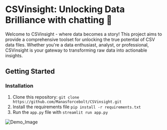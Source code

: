 # CSVinsight: Unlocking Data Brilliance with chatting 🌟

Welcome to CSVinsight - where data becomes a story! This project aims to provide a comprehensive toolset for unlocking the true potential of CSV data files. Whether you're a data enthusiast, analyst, or professional, CSVinsight is your gateway to transforming raw data into actionable insights.

## Getting Started 

### Installation 
1. Clone this repository:
`git clone https://github.com/Manasforcebolt/CSVinsight.git`
2. Install the requirements file
`pip install -r requirements.txt`
3. Run the `app.py` file with
`streamlit run app.py`


![Demo_Image]([https://drive.google.com/file/d/1mtlW-qY8rjjzAeN87G2z7GjRs3s_tYdN/view?usp=sharing](https://github.com/Manasforcebolt/CSVinsight/assets/143487691/911d8db8-2701-4708-921d-045e6d5678ab)https://github.com/Manasforcebolt/CSVinsight/assets/143487691/911d8db8-2701-4708-921d-045e6d5678ab)
